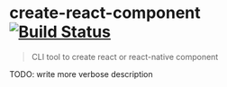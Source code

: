 # create-react-component [![Build Status](https://travis-ci.org/kacgrzes/create-react-component.svg?branch=master)](https://travis-ci.org/kacgrzes/create-react-component)

> CLI tool to create react or react-native component

TODO: write more verbose description